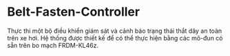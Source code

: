 # Belt-Fasten-Controller
Thực thi một bộ điều khiển giám sát và cảnh báo trạng thái thắt dây an toàn trên xe hơi. Hệ thống được thiết kế để có thể thực hiện bằng các mô-đun có sẵn trên bo mạch FRDM-KL46z.